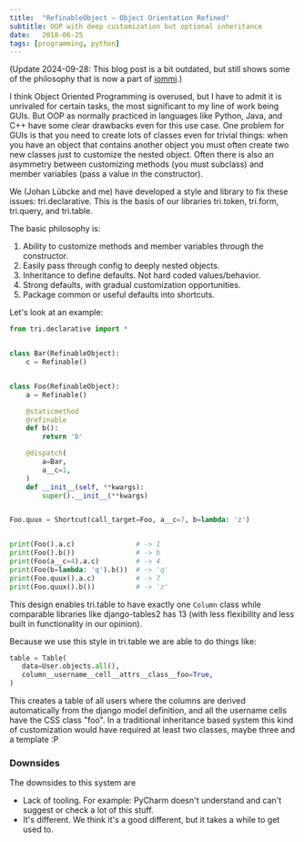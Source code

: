 ```yaml
---
title:	"RefinableObject — Object Orientation Refined"
subtitle: OOP with deep customization but optional inheritance
date:	2018-06-25
tags: [programming, python]
---
```


(Update 2024-09-28: This blog post is a bit outdated, but still shows some of the philosophy that is now a part of [iommi](https://docs.iommi.rocks).)
 
 I think Object Oriented Programming is overused, but I have to admit it is unrivaled for certain tasks, the most significant to my line of work being GUIs. But OOP as normally practiced in languages like Python, Java, and C++ have some clear drawbacks even for this use case. One problem for GUIs is that you need to create lots of classes even for trivial things: when you have an object that contains another object you must often create two new classes just to customize the nested object. Often there is also an asymmetry between customizing methods (you must subclass) and member variables (pass a value in the constructor).

We (Johan Lübcke and me) have developed a style and library to fix these issues: tri.declarative. This is the basis of our libraries tri.token, tri.form, tri.query, and tri.table.

The basic philosophy is:

1. Ability to customize methods and member variables through the constructor.
2. Easily pass through config to deeply nested objects.  
3. Inheritance to define defaults. Not hard coded values/behavior.
4. Strong defaults, with gradual customization opportunities.
5. Package common or useful defaults into shortcuts.

Let's look at an example:

```python
from tri.declarative import *


class Bar(RefinableObject):
    c = Refinable()


class Foo(RefinableObject):
    a = Refinable()

    @staticmethod
    @refinable
    def b():
        return 'b'

    @dispatch(
        a=Bar,
        a__c=1,
    )
    def __init__(self, **kwargs):
        super().__init__(**kwargs)


Foo.quux = Shortcut(call_target=Foo, a__c=7, b=lambda: 'z')


print(Foo().a.c)               # -> 1
print(Foo().b())               # -> b
print(Foo(a__c=4).a.c)         # -> 4
print(Foo(b=lambda: 'q').b())  # -> 'q'
print(Foo.quux().a.c)          # -> 7
print(Foo.quux().b())          # -> 'z'
```

This design enables tri.table to have exactly one `Column` class while comparable libraries like django-tables2 has 13 (with less flexibility and less built in functionality in our opinion).

Because we use this style in tri.table we are able to do things like:

```python
table = Table(
   data=User.objects.all(),
   column__username__cell__attrs__class__foo=True,
)
```
This creates a table of all users where the columns are derived automatically from the django model definition, and all the username cells have the CSS class "foo". In a traditional inheritance based system this kind of customization would have required at least two classes, maybe three and a template :P

### Downsides

The downsides to this system are

* Lack of tooling. For example: PyCharm doesn't understand and can't suggest or check a lot of this stuff.
* It's different. We think it's a good different, but it takes a while to get used to.
